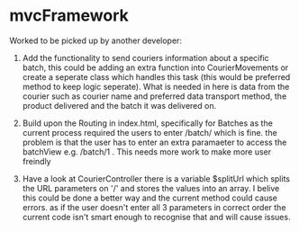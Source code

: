 # mvcFramework

Worked to be picked up by another developer:

1. Add the functionality to send couriers information about a specific batch, this could be adding an extra function into CourierMovements or create a seperate class which handles this task (this would be preferred method to keep logic seperate). What is needed in here is data from the courier such as courier name and preferred data transport method, the product delivered and the batch it was delivered on.

2. Build upon the Routing in index.html, specifically for Batches as the current process required the users to enter /batch/ which is fine. the problem is that the user has to enter an extra paramaeter to access the batchView e.g. /batch/1 . This needs more work to make more user freindly


3. Have a look at CourierController there is a variable $splitUrl which splits the URL parameters on '/' and stores the values into an array. I belive this could be done a better way and the current method could cause errors. as if the user doesn't enter all 3 parameters in correct order the current code isn't smart enough to recognise that and will cause issues.
